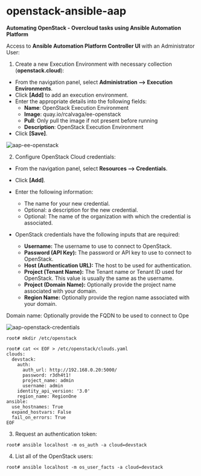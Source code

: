 # openstack-ansible-aap
**Automating OpenStack - Overcloud tasks using Ansible Automation Platform**

Access to **Ansible Automation Platform Controller UI** with an Administrator User:


1. Create a new Execution Environment with necessary collection (**openstack.cloud**):
 - From the navigation panel, select **Administration --> Execution Environments**.
 - Click **[Add]** to add an execution environment.
 - Enter the appropriate details into the following fields:
    - **Name**: OpenStack Execution Environment
    - **Image**: quay.io/rcalvaga/ee-openstack
    - **Pull**: Only pull the image if not present before running
    - **Description**: OpenStack Execution Environment
 - Click **[Save]**.
   
![aap-ee-openstack](https://github.com/user-attachments/assets/dbaedcba-6704-432f-9073-ff8f0eeb47b4)


2. Configure OpenStack Cloud credentials:
 - From the navigation panel, select **Resources --> Credentials**.
 - Click **[Add]**.
 - Enter the following information:
     - The name for your new credential.
     - Optional: a description for the new credential.
     - Optional: The name of the organization with which the credential is associated.

 - OpenStack credentials have the following inputs that are required:
     - **Username:** The username to use to connect to OpenStack.
     - **Password (API Key):** The password or API key to use to connect to OpenStack.
     - **Host (Authentication URL):** The host to be used for authentication.
     - **Project (Tenant Name):** The Tenant name or Tenant ID used for OpenStack. This value is usually the same as the username.
     - **Project (Domain Name):** Optionally provide the project name associated with your domain.
     - **Region Name:** Optionally provide the region name associated with your domain.

Domain name: Optionally provide the FQDN to be used to connect to Ope

![aap-openstack-credentials](https://github.com/user-attachments/assets/b4c32ecb-3f0c-4af9-8f6a-79b72c541248)


`root# mkdir /etc/openstack`

```
root# cat << EOF > /etc/openstack/clouds.yaml
clouds:
  devstack:
    auth:
      auth_url: http://192.168.0.20:5000/
      password: r3dh4t1!
      project_name: admin
      username: admin
    identity_api_version: '3.0'
    region_name: RegionOne
ansible:
  use_hostnames: True
  expand_hostvars: False
  fail_on_errors: True
EOF
```


3. Request an authentication token:

`root# ansible localhost -m os_auth -a cloud=devstack`

4. List all of the OpenStack users:

`root# ansible localhost -m os_user_facts -a cloud=devstack`
